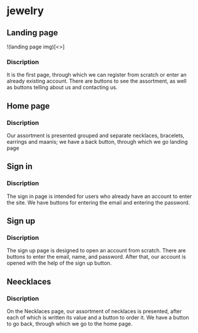 # jewelry
## Landing page
!(landing page img)[<>]
### Discription
It is the first page, through which we can register from scratch or enter an already existing account. There are buttons to see the assortment, as well as buttons telling about us and contacting us.
## Home page
### Discription
Our assortment is presented grouped and separate necklaces, bracelets, earrings and maanis; we have a back button, through which we go landing page
## Sign in
### Discription
The sign in page is intended for users who already have an account to enter the site. We have buttons for entering the email and entering the password.
## Sign up
### Discription
The sign up page is designed to open an account from scratch. There are buttons to enter the email, name, and password. After that, our account is opened with the help of the sign up button.
## Neecklaces
### Discription
On the Necklaces page, our assortment of necklaces is presented, after each of which is written its value and a button to order it. We have a button to go back, through which we go to the home page.
